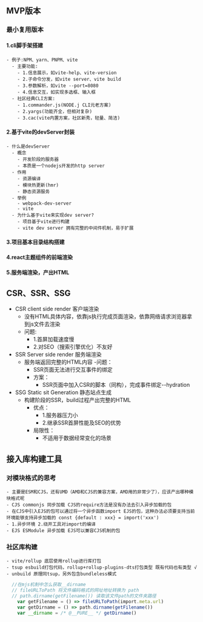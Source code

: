 ## MVP版本
  ### 最小复用版本
  #### 1.cli脚手架搭建
    - 例子:NPM、yarn、PNPM、vite
      - 主要功能:
        - 1.信息展示，如vite-help、vite-version
        - 2.子命令分发，如vite server、vite build
        - 3.参数解析，如vite --port=8080
        - 4.信息交互，如实现多选框、输入框
      - 社区经典CLI方案:
        - 1.commander.js(NODE.j CLI元老方案)
        - 2.yargs(功能齐全，但相对复杂)
        - 3.cac(vite内置方案，社区新秀，轻量、简洁)
  #### 2.基于vite的devServer封装
    - 什么是devServer
      - 概念
        - 开发阶段的服务器
        - 本质是一个nodejs开发的http server
      - 作用
        - 资源编译
        - 模块热更新(hmr)
        - 静态资源服务
      - 举例
        - webpack-dev-server
        - vite
      - 为什么基于vite来实现dev server?
        - 项目基于vite进行构建
        - vite dev server 拥有完整的中间件机制，易于扩展
  #### 3.项目基本目录结构搭建
  #### 4.react主题组件的前端渲染
  #### 5.服务端渲染，产出HTML

## CSR、SSR、SSG
  - CSR client side render 客户端渲染
     - 没有HTML具体内容，依靠js执行完成页面渲染，依靠网络请求浏览器拿到js文件去渲染
     - 问题:
        - 1.首屏加载速度慢
        - 2.对SEO（搜索引擎优化）不友好
  - SSR Server side render 服务端渲染
     - 服务端返回完整的HTML内容
        -问题：
          - SSR页面无法进行交互事件的绑定
        - 方案：
          - SSR页面中加入CSR的脚本（同构），完成事件绑定--hydration
  - SSG Static sit Generation 静态站点生成
    - 构建阶段的SSR，build过程产出完整的HTML
      - 优点：
        - 1.服务器压力小
        - 2.继承SSR首屏性能及SEO的优势
      - 局限性：
        - 不适用于数据经常变化的场景

## 接入库构建工具
  ### 对模块格式的思考
    - 主要是ESM和CJS，还有UMD（AMD和CJS的兼容方案，AMD用的非常少了），应该产出哪种模块格式呢
    - CJS commonjs 同步加载 CJS的require方法是没有办法去引入异步加载的包
    - 在CJS中引入EJS的包可以通过将一个异步函数import EJS的包，这种办法必须要支持当前环境能够支持异步加载的 const {default : xxx} = import('xxx')
    - 1.异步环境 2.绕开工具对import的编译
    - EJS ESModule 异步加载 EJS可以兼容CJS机制的包
  
  ### 社区库构建
    - vite/rollup 底层使用rollup进行库打包
    - tsup esbuild打包代码，rollup+rollup-plugins-dts打包类型 既有代码也有类型 √
    - unbuild 原理同tsup，另外包含bundleless模式
```ts
  //在mjs机制中怎么获取__dirname
  // fileURLToPath 将文件编码格式的网址地址转换为 path
  // path.dirname(getFilename()) 读取该文件path的文件夹路径
    var getFilename = () => fileURLToPath(import.meta.url)
    var getDirname = () => path.dirname(getFilename())
    var __dirname = /* @__PURE__ */ getDirname()
```